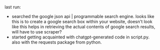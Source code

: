 last run:

- searched the google json api | programmable search engine. looks like this is to create a google search box within your website, doesn't look like this helps in retrieving the actual contents of google search results, will have to use scraper?
- started getting acquainted with chatgpt-generated code in script.py. also with the requests package from python.